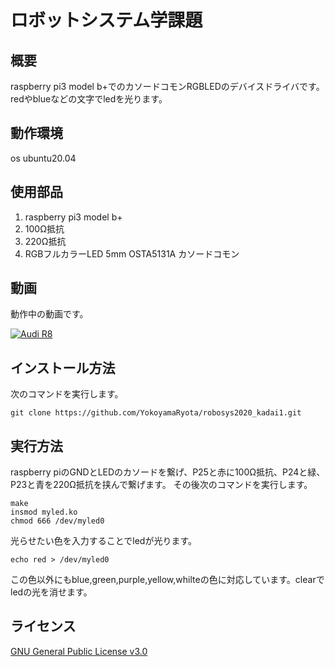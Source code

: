 # ロボットシステム学課題
## 概要
raspberry pi3 model b+でのカソードコモンRGBLEDのデバイスドライバです。
redやblueなどの文字でledを光ります。
## 動作環境
os ubuntu20.04
## 使用部品
1. raspberry pi3 model b+
2. 100Ω抵抗
3. 220Ω抵抗
4. RGBフルカラーLED 5mm OSTA5131A カソードコモン
## 動画
動作中の動画です。
　　　
   
[![Audi R8](http://img.youtube.com/vi/5zqgm7Bb5bU/0.jpg)](https://www.youtube.com/watch?v=5zqgm7Bb5bU　)
## インストール方法
次のコマンドを実行します。
```
git clone https://github.com/YokoyamaRyota/robosys2020_kadai1.git
```
## 実行方法
raspberry piのGNDとLEDのカソードを繋げ、P25と赤に100Ω抵抗、P24と緑、P23と青を220Ω抵抗を挟んで繋げます。
その後次のコマンドを実行します。
```
make
insmod myled.ko
chmod 666 /dev/myled0
```
光らせたい色を入力することでledが光ります。
```
echo red > /dev/myled0
```
この色以外にもblue,green,purple,yellow,whilteの色に対応しています。clearでledの光を消せます。

## ライセンス
[GNU General Public License v3.0](https://github.com/YokoyamaRyota/robosys2020_kadai1/blob/main/COPYING)
